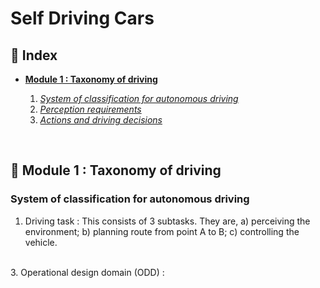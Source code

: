 # Self Driving Cars

## 💢 Index
* **[Module 1 : Taxonomy of driving](#-module-1--taxonomy-of-driving)**

  1. *[System of classification for autonomous driving](#system-of-classification-for-autonomous-driving)*
  2. *[Perception requirements]()*
  3. *[Actions and driving decisions]()*

<!-- * **[Module 2]()** -->
<br>


## 💢 Module 1 : Taxonomy of driving

### System of classification for autonomous driving
1. Driving task : This consists of 3 subtasks. They are, a) perceiving the environment; b) planning route from point A to B; c) controlling the vehicle.
<br>
3. Operational design domain (ODD) : 
